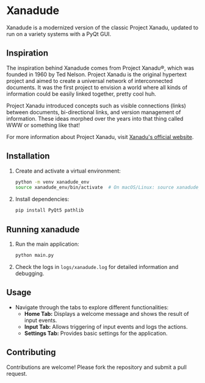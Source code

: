 # Xanadude

Xanadude is a modernized version of the classic Project Xanadu, updated to run on a variety systems with a PyQt GUI.

## Inspiration

The inspiration behind Xanadude comes from Project Xanadu®, which was founded in 1960 by Ted Nelson. Project Xanadu is the original hypertext project and aimed to create a universal network of interconnected documents. It was the first project to envision a world where all kinds of information could be easily linked together, pretty cool huh.

Project Xanadu introduced concepts such as visible connections (links) between documents, bi-directional links, and version management of information. These ideas morphed over the years into that thing called WWW or something like that!

For more information about Project Xanadu, visit [Xanadu's official website](https://xanadu.com/xUniverse-D6).

## Installation

1. Create and activate a virtual environment:

   ```bash
   python -m venv xanadude_env
   source xanadude_env/bin/activate  # On macOS/Linux: source xanadude_env/bin/activate
   ```

2. Install dependencies:

   ```bash
   pip install PyQt5 pathlib
   ```

## Running xanadude

1. Run the main application:

   ```bash
   python main.py
   ```

2. Check the logs in `logs/xanadude.log` for detailed information and debugging.

## Usage

- Navigate through the tabs to explore different functionalities:
  - **Home Tab:** Displays a welcome message and shows the result of input events.
  - **Input Tab:** Allows triggering of input events and logs the actions.
  - **Settings Tab:** Provides basic settings for the application.

## Contributing

Contributions are welcome! Please fork the repository and submit a pull request.
